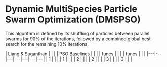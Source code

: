 # Dynamic MultiSpecies Particle Swarm Optimization (DMSPSO)

This algorithm is defined by its shuffling of particles between parallel swarms for 90% of the iterations, followed by a combined global best search for the remaining 10% iterations. 

| Liang & Suganthan  |   |   |   | PSO Baselines   |  |  | 
| funcs              |   |   |   | funcs           |  |  | 
|---|---|---|---|---|---|---|
|  1 |   |   |   |  1 | | |
|  2 |   |   |   |  2  | | |
|  3 |   |   |   |  3 | | |

